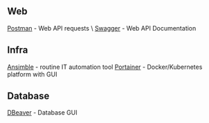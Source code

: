 ## Web

[Postman](https://www.postman.com/) - Web API requests \ 
[Swagger](https://swagger.io/) - Web API Documentation

## Infra

[Ansimble]() - routine IT automation tool
[Portainer](https://www.portainer.io/) - Docker/Kubernetes platform with GUI

## Database

[DBeaver](https://dbeaver.io/) - Database GUI
